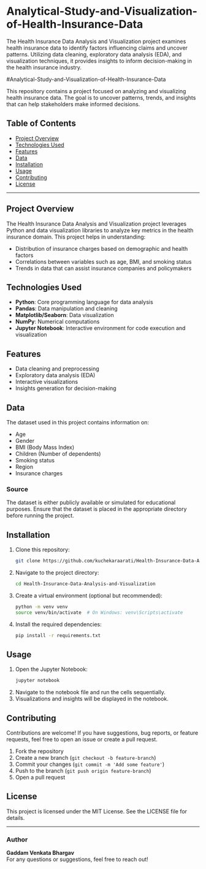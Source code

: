 
# Analytical-Study-and-Visualization-of-Health-Insurance-Data
The Health Insurance Data Analysis and Visualization project examines health insurance data to identify factors influencing claims and uncover patterns. Utilizing data cleaning, exploratory data analysis (EDA), and visualization techniques, it provides insights to inform decision-making in the health insurance industry.

#Analytical-Study-and-Visualization-of-Health-Insurance-Data

This repository contains a project focused on analyzing and visualizing health insurance data. The goal is to uncover patterns, trends, and insights that can help stakeholders make informed decisions.

## Table of Contents
- [Project Overview](#project-overview)
- [Technologies Used](#technologies-used)
- [Features](#features)
- [Data](#data)
- [Installation](#installation)
- [Usage](#usage)
- [Contributing](#contributing)
- [License](#license)

---

## Project Overview
The Health Insurance Data Analysis and Visualization project leverages Python and data visualization libraries to analyze key metrics in the health insurance domain. This project helps in understanding:

- Distribution of insurance charges based on demographic and health factors
- Correlations between variables such as age, BMI, and smoking status
- Trends in data that can assist insurance companies and policymakers

## Technologies Used
- **Python**: Core programming language for data analysis
- **Pandas**: Data manipulation and cleaning
- **Matplotlib/Seaborn**: Data visualization
- **NumPy**: Numerical computations
- **Jupyter Notebook**: Interactive environment for code execution and visualization

## Features
- Data cleaning and preprocessing
- Exploratory data analysis (EDA)
- Interactive visualizations
- Insights generation for decision-making

## Data
The dataset used in this project contains information on:
- Age
- Gender
- BMI (Body Mass Index)
- Children (Number of dependents)
- Smoking status
- Region
- Insurance charges

### Source
The dataset is either publicly available or simulated for educational purposes. Ensure that the dataset is placed in the appropriate directory before running the project.

## Installation
1. Clone this repository:
   ```bash
   git clone https://github.com/kuchekaraarati/Health-Insurance-Data-Analysis-and-Visualization.git
   ```
2. Navigate to the project directory:
   ```bash
   cd Health-Insurance-Data-Analysis-and-Visualization
   ```
3. Create a virtual environment (optional but recommended):
   ```bash
   python -m venv venv
   source venv/bin/activate  # On Windows: venv\Scripts\activate
   ```
4. Install the required dependencies:
   ```bash
   pip install -r requirements.txt
   ```

## Usage
1. Open the Jupyter Notebook:
   ```bash
   jupyter notebook
   ```
2. Navigate to the notebook file and run the cells sequentially.
3. Visualizations and insights will be displayed in the notebook.

## Contributing
Contributions are welcome! If you have suggestions, bug reports, or feature requests, feel free to open an issue or create a pull request.

1. Fork the repository
2. Create a new branch (`git checkout -b feature-branch`)
3. Commit your changes (`git commit -m 'Add some feature'`)
4. Push to the branch (`git push origin feature-branch`)
5. Open a pull request

## License
This project is licensed under the MIT License. See the LICENSE file for details.

---

### Author
**Gaddam Venkata Bhargav**  
For any questions or suggestions, feel free to reach out!
